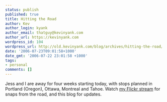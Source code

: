 ```yaml
---
status: publish
published: true
title: Hitting the Road
author: Kev
author_login: kyank
author_email: thatguy@kevinyank.com
author_url: https://kevinyank.com
wordpress_id: 104
wordpress_url: http://old.kevinyank.com/blog/archives/hitting-the-road/
date: '2006-07-23T09:01:58+1000'
date_gmt: '2006-07-22 23:01:58 +1000'
tags:
- personal
comments: []
---
```

<p>Jess and I are away for four weeks starting today, with stops planned in Portland (Oregon), Ottawa, Montreal and Tahoe. Watch <a href="https://flickr.com/photos/sentience/">my Flickr stream</a> for snaps from the road, and this blog for updates.</p>
